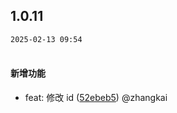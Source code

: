 ## 1.0.11
`2025-02-13 09:54`<br><br>
#### 新增功能 
- feat: 修改 id ([52ebeb5](https://git.pengbocloud.com/lanneng_develop/frontend-monorepo/commit/52ebeb5c5d4648c6361ef564409c11de0dba4f07)) @zhangkai 

